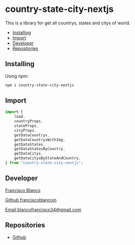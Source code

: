 # country-state-city-nextjs

This is a library for get all countrys, states and citys of world.

-   [Installing](#installing)
-   [Import](#import)
-   [Developer](#developer)
-   [Repositories](#repositories)

## Installing

Using npm:

```bash
npm i country-state-city-nextjs
```

## Import

```javascript
import {
    load,
    countryProps,
    stateProps,
    cityProps,
    getDataCountrys,
    getDataCountrysWithImg,
    getDataStates,
    getDataStatesByCountry,
    getDataCitys,
    getDataCitysByStateAndCountry,
} from "country-state-city-nextjs";
```

## Developer

[Francisco Blanco](https://franciscoblanco.vercel.app/)

[Github franciscoblancojn](https://github.com/franciscoblancojn)

[Email blancofrancisco34@gmail.com](mailto:blancofrancisco34@gmail.com)

## Repositories

-   [Github](https://github.com/franciscoblancojn/country-state-city-nextjs)
